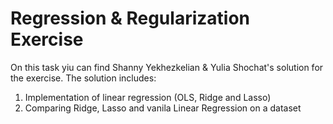 # Regression & Regularization Exercise

On this task yiu can find Shanny Yekhezkelian & Yulia Shochat's solution for the exercise.
The solution includes:
1. Implementation of linear regression (OLS, Ridge and Lasso)
3. Comparing Ridge, Lasso and vanila Linear Regression on a dataset

